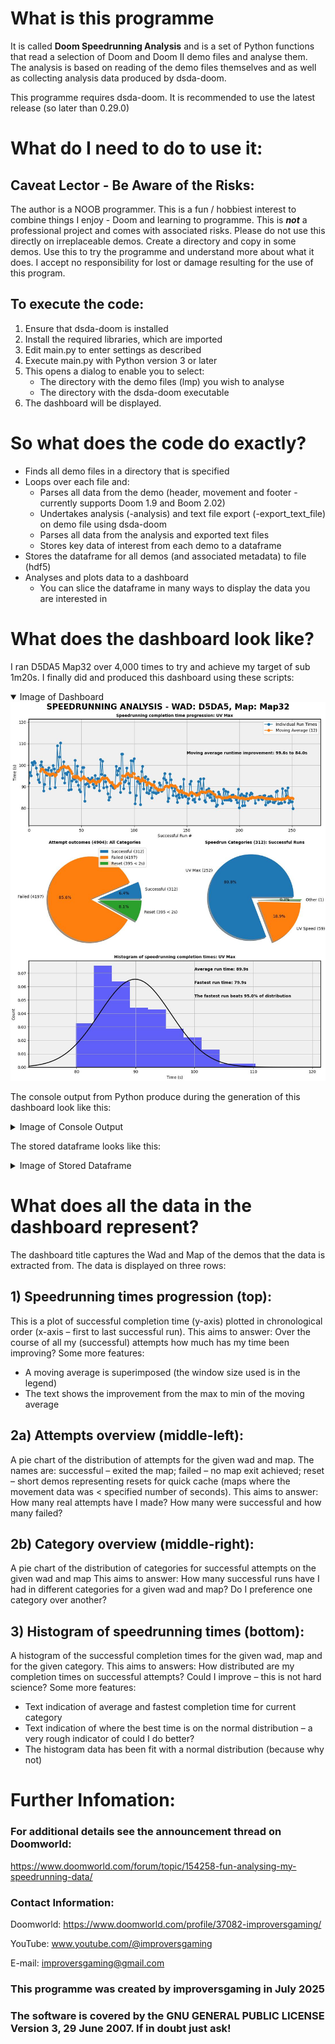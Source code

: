 # What is this programme
It is called **Doom Speedrunning Analysis** and is a set of Python functions that read a selection of Doom and Doom II demo files and analyse them. The analysis is based on reading of the demo files themselves and as well as collecting analysis data produced by dsda-doom.

This programme requires dsda-doom. It is recommended to use the latest release (so later than 0.29.0)

# What do I need to do to use it:
## Caveat Lector - Be Aware of the Risks:
The author is a NOOB programmer. This is a fun / hobbiest interest to combine things I enjoy - Doom and learning to programme. This is ***not*** a professional project and comes with associated risks. Please do not use this directly on irreplaceable demos. Create a directory and copy in some demos. Use this to try the programme and understand more about what it does. I accept no responsibility for lost or damage resulting for the use of this program.

## To execute the code:
1) Ensure that dsda-doom is installed
2) Install the required libraries, which are imported
3) Edit main.py to enter settings as described
4) Execute main.py with Python version 3 or later
5) This opens a dialog to enable you to select:
   + The directory with the demo files (lmp) you wish to analyse
   + The directory with the dsda-doom executable
6) The dashboard will be displayed.

# So what does the code do exactly?
- Finds all demo files in a directory that is specified
- Loops over each file and:
  - Parses all data from the demo (header, movement and footer - currently supports Doom 1.9 and Boom 2.02)
  - Undertakes analysis (-analysis) and text file export (-export_text_file) on demo file using dsda-doom
  - Parses all data from the analysis and exported text files
  - Stores key data of interest from each demo to a dataframe
- Stores the dataframe for all demos (and associated metadata) to file (hdf5)
- Analyses and plots data to a dashboard
  - You can slice the dataframe in many ways to display the data you are interested in

# What does the dashboard look like?
I ran D5DA5 Map32 over 4,000 times to try a﻿nd achieve my target of sub 1m20s. I finally did and produced this dashboard using these scripts:
<details open>
<summary>Image of Dashboard</summary>
<IMG src=/D5DA5_Map32-Dashboard.png>
</details>

The console output from Python produce during the generation of this dashboard look like this:
<details>
<summary>Image of Console Output</summary>
  <IMG src=/D5DA5_Map32-Output.png>
</details>

The stored dataframe looks like this:
<details>
<summary>Image of Stored Dataframe</summary>
  <IMG src=/D5DA5_Map32-Dataframe.png>
</details>

# What does all the data in the dashboard represent?
The dashboard title captures the Wad and Map of the demos that the data is extracted from. The data is displayed on three rows:
## 1) Speedrunning times progression (top):
This is a plot of successful completion time (y-axis) plotted in chronological order (x-axis – first to last successful run).  This aims to answer: Over the course of all my (successful) attempts how much has my time been improving?
Some more features:
+ A moving average is superimposed (the window size used is in the legend)
+ The text shows the improvement from the max to min of the moving average
 
## 2a) Attempts overview (middle-left): 
A pie chart of the distribution of attempts for the given wad and map. The names are: successful – exited the map; failed – no map exit achieved; reset – short demos representing resets for quick cache (maps where the movement data was < specified number of seconds). This aims to answer: How many real attempts have I made? How many were successful and how many failed?

## 2b) Category overview (middle-right):
A pie chart of the distribution of categories for successful attempts on the given wad and map
This aims to answer: How many successful runs have I had in different categories for a given wad and map? Do I preference one category over another?

## 3) Histogram of speedrunning times (bottom):
A histogram of the successful completion times for the given wad, map and for the given category. 
This aims to answers: How distributed are my completion times on successful attempts? Could I improve – this is not hard science?
Some more features:
+ Text indication of average and fastest completion time for current category
+ Text indication of where the best time is on the normal distribution – a very rough indicator of could I do better?
+ The histogram data has been fit with a normal distribution (because why not)

# Further Infomation:
### For additional details see the announcement thread on Doomworld:
https://www.doomworld.com/forum/topic/154258-fun-analysing-my-speedrunning-data/

### Contact Information:
Doomworld: https://www.doomworld.com/profile/37082-improversgaming/

YouTube: www.youtube.com/@improversgaming

E-mail: improversgaming@gmail.com

### This programme was created by **improversgaming** in July 2025
### The software is covered by the GNU GENERAL PUBLIC LICENSE Version 3, 29 June 2007. If in doubt just ask!
